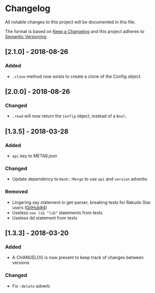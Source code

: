 # Changelog
All notable changes to this project will be documented in this file.

The format is based on [Keep a Changelog](http://keepachangelog.com/en/1.0.0/)
and this project adheres to [Semantic
Versioning](http://semver.org/spec/v2.0.0.html).

## [2.1.0] - 2018-08-26
### Added
- `.clone` method now exists to create a clone of the Config object.

## [2.0.0] - 2018-08-26
### Changed
- `.read` will now return the `Config` object, instead of a `Bool`.

## [1.3.5] - 2018-03-28
### Added
- `api` key to META6.json

### Changed
- Update dependency to `Hash::Merge` to use `api` and `version` adverbs

### Removed
- Lingering say statement in get-parser, breaking tests for Rakudo Star users ([GitHub#4](https://github.com/scriptkitties/p6-Config/issues/4))
- Useless `use lib "lib"` statements from tests
- Useless dd statement from tests

## [1.3.3] - 2018-03-20
### Added
- A CHANGELOG is now present to keep track of changes between versions

### Changed
- Fix `:delete` adverb
